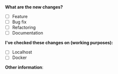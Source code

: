 **What are the new changes?**

- [ ] Feature
- [ ] Bug fix
- [ ] Refactoring
- [ ] Documentation

**I've checked these changes on (working purposes):**
- [ ] Localhost
- [ ] Docker

**Other information**:
